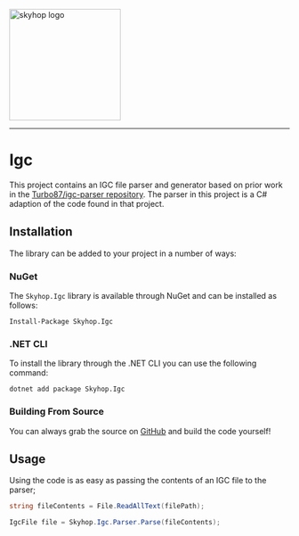 <a href="https://skyhop.org"><img src="https://skyhop.org/assets/images/skyhop.png" width=200 alt="skyhop logo" /></a>

----

# Igc

This project contains an IGC file parser and generator based on prior work in the [Turbo87/igc-parser repository](https://github.com/Turbo87/igc-parser). The parser in this project is a C# adaption of the code found in that project.

## Installation

The library can be added to your project in a number of ways:

### NuGet

The `Skyhop.Igc` library is available through NuGet and can be installed as follows:

    Install-Package Skyhop.Igc

### .NET CLI

To install the library through the .NET CLI you can use the following command:

    dotnet add package Skyhop.Igc

### Building From Source

You can always grab the source on [GitHub](https://github.com/SkyHop/Igc) and build the code yourself!

## Usage

Using the code is as easy as passing the contents of an IGC file to the parser;

```csharp
string fileContents = File.ReadAllText(filePath);

IgcFile file = Skyhop.Igc.Parser.Parse(fileContents);
```

